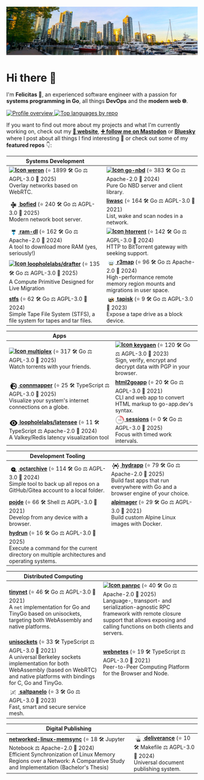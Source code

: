 ![Header of Vancouver's seawall in the sunset](./docs/header.jpg)

# Hi there 👋

I'm **Felicitas 🌊**, an experienced software engineer with a passion for **systems programming in Go**, all things **DevOps** and the **modern web 🌐**.

<p>
<a display="inline" target="_blank" href="http://github-profile-summary-cards.vercel.app/api/cards/profile-details?username=pojntfx&theme=github">
    <img alt="Profile overview" src="http://github-profile-summary-cards.vercel.app/api/cards/profile-details?username=pojntfx&theme=github" height="160">
</a>

<a display="inline" target="_blank" href="http://github-profile-summary-cards.vercel.app/api/cards/repos-per-language?username=pojntfx&theme=github">
    <img alt="Top languages by repo" src="http://github-profile-summary-cards.vercel.app/api/cards/repos-per-language?username=pojntfx&theme=github" height="160">
</a>
</p>

If you want to find out more about my projects and what I'm currently working on, check out my **[🔗 website](https://felicitas.pojtinger.com/)**, **[➕ follow me on Mastodon](https://mastodon.social/@pojntfx)** or **[Bluesky](https://bsky.app/profile/felicitas.pojtinger.com)** where I post about all things I find interesting 🌌 or check out some of my **featured repos** 👇:

| **Systems Development**                                                                                                                                                                                                                                                                                                            |                                                                                                                                                                                                                                                                                                                                   |
| ---------------------------------------------------------------------------------------------------------------------------------------------------------------------------------------------------------------------------------------------------------------------------------------------------------------------------------- | --------------------------------------------------------------------------------------------------------------------------------------------------------------------------------------------------------------------------------------------------------------------------------------------------------------------------------- |
| <a display="inline" target="_blank" href="https://github.com/pojntfx/weron"><b><img alt="Icon" src="https://raw.githubusercontent.com/pojntfx/weron/main/docs/icon.svg" height="24" align="top"> weron</b></a> (⭐ 1899 🛠️ Go ⚖️ AGPL-3.0 📅 2025) <br>Overlay networks based on WebRTC.                                           | <a display="inline" target="_blank" href="https://github.com/pojntfx/go-nbd"><b><img alt="Icon" src="https://raw.githubusercontent.com/pojntfx/go-nbd/main/docs/icon.svg" height="24" align="top"> go-nbd</b></a> (⭐ 383 🛠️ Go ⚖️ Apache-2.0 📅 2024) <br>Pure Go NBD server and client library.                                 |
| <a display="inline" target="_blank" href="https://github.com/pojntfx/bofied"><b><img alt="Icon" src="https://raw.githubusercontent.com/pojntfx/bofied/main/docs/icon.svg" height="24" align="top"> bofied</b></a> (⭐ 240 🛠️ Go ⚖️ AGPL-3.0 📅 2025) <br>Modern network boot server.                                               | <a display="inline" target="_blank" href="https://github.com/pojntfx/liwasc"><b>liwasc</b></a> (⭐ 164 🛠️ Go ⚖️ AGPL-3.0 📅 2021) <br>List, wake and scan nodes in a network.                                                                                                                                                     |
| <a display="inline" target="_blank" href="https://github.com/pojntfx/ram-dl"><b><img alt="Icon" src="https://raw.githubusercontent.com/pojntfx/ram-dl/main/docs/icon.svg" height="24" align="top"> ram-dl</b></a> (⭐ 162 🛠️ Go ⚖️ Apache-2.0 📅 2024) <br>A tool to download more RAM (yes, seriously!)                           | <a display="inline" target="_blank" href="https://github.com/pojntfx/htorrent"><b><img alt="Icon" src="https://raw.githubusercontent.com/pojntfx/htorrent/main/docs/icon.svg" height="24" align="top"> htorrent</b></a> (⭐ 142 🛠️ Go ⚖️ AGPL-3.0 📅 2024) <br>HTTP to BitTorrent gateway with seeking support.                   |
| <a display="inline" target="_blank" href="https://github.com/loopholelabs/drafter"><b><img alt="Icon" src="https://raw.githubusercontent.com/loopholelabs/drafter/main/docs/icon.svg" height="24" align="top"> loopholelabs/drafter</b></a> (⭐ 135 🛠️ Go ⚖️ AGPL-3.0 📅 2025) <br>A Compute Primitive Designed for Live Migration | <a display="inline" target="_blank" href="https://github.com/pojntfx/r3map"><b><img alt="Icon" src="https://raw.githubusercontent.com/pojntfx/r3map/main/docs/icon.svg" height="24" align="top"> r3map</b></a> (⭐ 96 🛠️ Go ⚖️ Apache-2.0 📅 2024) <br>High-performance remote memory region mounts and migrations in user space. |
| <a display="inline" target="_blank" href="https://github.com/pojntfx/stfs"><b>stfs</b></a> (⭐ 62 🛠️ Go ⚖️ AGPL-3.0 📅 2024) <br>Simple Tape File System (STFS), a file system for tapes and tar files.                                                                                                                            | <a display="inline" target="_blank" href="https://github.com/pojntfx/tapisk"><b><img alt="Icon" src="https://raw.githubusercontent.com/pojntfx/tapisk/main/docs/icon-light.png" height="24" align="top"> tapisk</b></a> (⭐ 9 🛠️ Go ⚖️ AGPL-3.0 📅 2023) <br>Expose a tape drive as a block device.                               |

| **Apps**                                                                                                                                                                                                                                                                                                                                 |                                                                                                                                                                                                                                                                                                                                    |
| ---------------------------------------------------------------------------------------------------------------------------------------------------------------------------------------------------------------------------------------------------------------------------------------------------------------------------------------- | ---------------------------------------------------------------------------------------------------------------------------------------------------------------------------------------------------------------------------------------------------------------------------------------------------------------------------------- |
| <a display="inline" target="_blank" href="https://github.com/pojntfx/multiplex"><b><img alt="Icon" src="https://raw.githubusercontent.com/pojntfx/multiplex/main/docs/icon.svg" height="24" align="top"> multiplex</b></a> (⭐ 317 🛠️ Go ⚖️ AGPL-3.0 📅 2025) <br>Watch torrents with your friends.                                      | <a display="inline" target="_blank" href="https://github.com/pojntfx/keygaen"><b><img alt="Icon" src="https://raw.githubusercontent.com/pojntfx/keygaen/main/docs/icon-light.png" height="24" align="top"> keygaen</b></a> (⭐ 120 🛠️ Go ⚖️ AGPL-3.0 📅 2023) <br>Sign, verify, encrypt and decrypt data with PGP in your browser. |
| <a display="inline" target="_blank" href="https://github.com/pojntfx/connmapper"><b><img alt="Icon" src="https://raw.githubusercontent.com/pojntfx/connmapper/main/docs/icon.svg" height="24" align="top"> connmapper</b></a> (⭐ 25 🛠️ TypeScript ⚖️ AGPL-3.0 📅 2025) <br>Visualize your system&#39;s internet connections on a globe. | <a display="inline" target="_blank" href="https://github.com/pojntfx/html2goapp"><b>html2goapp</b></a> (⭐ 20 🛠️ Go ⚖️ AGPL-3.0 📅 2021) <br>CLI and web app to convert HTML markup to go-app.dev&#39;s syntax.                                                                                                                    |
| <a display="inline" target="_blank" href="https://github.com/loopholelabs/latensee"><b><img alt="Icon" src="https://raw.githubusercontent.com/loopholelabs/latensee/main/docs/icon.svg" height="24" align="top"> loopholelabs/latensee</b></a> (⭐ 11 🛠️ TypeScript ⚖️ Apache-2.0 📅 2024) <br>A Valkey/Redis latency visualization tool | <a display="inline" target="_blank" href="https://github.com/pojntfx/sessions"><b><img alt="Icon" src="https://raw.githubusercontent.com/pojntfx/sessions/main/assets/meta/icon.svg" height="24" align="top"> sessions</b></a> (⭐ 0 🛠️ Go ⚖️ AGPL-3.0 📅 2025) <br>Focus with timed work intervals.                               |

| **Development Tooling**                                                                                                                                                                                                                                                                                                                            |                                                                                                                                                                                                                                                                                                                                               |
| -------------------------------------------------------------------------------------------------------------------------------------------------------------------------------------------------------------------------------------------------------------------------------------------------------------------------------------------------- | --------------------------------------------------------------------------------------------------------------------------------------------------------------------------------------------------------------------------------------------------------------------------------------------------------------------------------------------- |
| <a display="inline" target="_blank" href="https://github.com/pojntfx/octarchive"><b><img alt="Icon" src="https://raw.githubusercontent.com/pojntfx/octarchive/main/docs/icon.svg" height="24" align="top"> octarchive</b></a> (⭐ 114 🛠️ Go ⚖️ AGPL-3.0 📅 2024) <br>Simple tool to back up all repos on a GitHub/Gitea account to a local folder. | <a display="inline" target="_blank" href="https://github.com/pojntfx/hydrapp"><b><img alt="Icon" src="https://raw.githubusercontent.com/pojntfx/hydrapp/main/docs/icon.svg" height="24" align="top"> hydrapp</b></a> (⭐ 79 🛠️ Go ⚖️ Apache-2.0 📅 2025) <br>Build fast apps that run everywhere with Go and a browser engine of your choice. |
| <a display="inline" target="_blank" href="https://github.com/pojntfx/pojde"><b>pojde</b></a> (⭐ 66 🛠️ Shell ⚖️ AGPL-3.0 📅 2021) <br>Develop from any device with a browser.                                                                                                                                                                      | <a display="inline" target="_blank" href="https://github.com/pojntfx/alpimager"><b>alpimager</b></a> (⭐ 29 🛠️ Go ⚖️ AGPL-3.0 📅 2021) <br>Build custom Alpine Linux images with Docker.                                                                                                                                                      |
| <a display="inline" target="_blank" href="https://github.com/pojntfx/hydrun"><b>hydrun</b></a> (⭐ 16 🛠️ Go ⚖️ AGPL-3.0 📅 2025) <br>Execute a command for the current directory on multiple architectures and operating systems.                                                                                                                  |

| **Distributed Computing**                                                                                                                                                                                                                                                                                     |                                                                                                                                                                                                                                                                                                                                                                                                                              |
| ------------------------------------------------------------------------------------------------------------------------------------------------------------------------------------------------------------------------------------------------------------------------------------------------------------- | ---------------------------------------------------------------------------------------------------------------------------------------------------------------------------------------------------------------------------------------------------------------------------------------------------------------------------------------------------------------------------------------------------------------------------- |
| <a display="inline" target="_blank" href="https://github.com/pojntfx/tinynet"><b>tinynet</b></a> (⭐ 46 🛠️ Go ⚖️ AGPL-3.0 📅 2021) <br>A `net` implementation for Go and TinyGo based on unisockets, targeting both WebAssembly and native platforms.                                                         | <a display="inline" target="_blank" href="https://github.com/pojntfx/panrpc"><b><img alt="Icon" src="https://raw.githubusercontent.com/pojntfx/panrpc/main/docs/icon.svg" height="24" align="top"> panrpc</b></a> (⭐ 40 🛠️ Go ⚖️ Apache-2.0 📅 2025) <br>Language-, transport- and serialization-agnostic RPC framework with remote closure support that allows exposing and calling functions on both clients and servers. |
| <a display="inline" target="_blank" href="https://github.com/pojntfx/unisockets"><b>unisockets</b></a> (⭐ 33 🛠️ TypeScript ⚖️ AGPL-3.0 📅 2021) <br>A universal Berkeley sockets implementation for both WebAssembly (based on WebRTC) and native platforms with bindings for C, Go and TinyGo.              | <a display="inline" target="_blank" href="https://github.com/pojntfx/webnetes"><b>webnetes</b></a> (⭐ 19 🛠️ TypeScript ⚖️ AGPL-3.0 📅 2021) <br>Peer-to-Peer Computing Platform for the Browser and Node.                                                                                                                                                                                                                   |
| <a display="inline" target="_blank" href="https://github.com/pojntfx/saltpanelo"><b><img alt="Icon" src="https://raw.githubusercontent.com/pojntfx/saltpanelo/main/docs/icon-light.png" height="24" align="top"> saltpanelo</b></a> (⭐ 3 🛠️ Go ⚖️ AGPL-3.0 📅 2023) <br>Fast, smart and secure service mesh. |

| **Digital Publishing**                                                                                                                                                                                                                                                                                                  |                                                                                                                                                                                                                                                                                                                    |
| ----------------------------------------------------------------------------------------------------------------------------------------------------------------------------------------------------------------------------------------------------------------------------------------------------------------------- | ------------------------------------------------------------------------------------------------------------------------------------------------------------------------------------------------------------------------------------------------------------------------------------------------------------------ |
| <a display="inline" target="_blank" href="https://github.com/pojntfx/networked-linux-memsync"><b>networked-linux-memsync</b></a> (⭐ 18 🛠️ Jupyter Notebook ⚖️ Apache-2.0 📅 2024) <br>Efficient Synchronization of Linux Memory Regions over a Network: A Comparative Study and Implementation (Bachelor&#39;s Thesis) | <a display="inline" target="_blank" href="https://github.com/pojntfx/deliverance"><b><img alt="Icon" src="https://raw.githubusercontent.com/pojntfx/deliverance/main/docs/icon.svg" height="24" align="top"> deliverance</b></a> (⭐ 10 🛠️ Makefile ⚖️ AGPL-3.0 📅 2024) <br>Universal document publishing system. |
